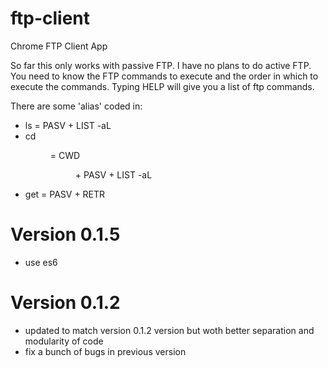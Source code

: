 # ftp-client
Chrome FTP Client App

So far this only works with passive FTP. I have no plans to do active FTP.
You need to know the FTP commands to execute and the order in which to execute the commands.
Typing HELP will give you a list of ftp commands.

There are some 'alias' coded in:

- ls = PASV + LIST -aL
- cd <dir> = CWD <dir> + PASV + LIST -aL
- get <file> = PASV + RETR <file>

# Version 0.1.5
- use es6 

# Version 0.1.2
- updated to match version 0.1.2 version but woth better separation 
and modularity of code
- fix a bunch of bugs in previous version
